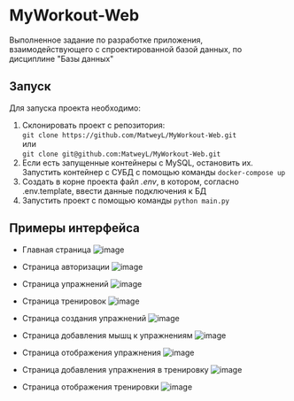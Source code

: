 # MyWorkout-Web
Выполненное задание по разработке приложения, взаимодействующего с спроектированной базой данных, по дисциплине "Базы данных"

## Запуск
Для запуска проекта необходимо:
1. Склонировать проект с репозитория:  
```git clone https://github.com/MatweyL/MyWorkout-Web.git```  
или  
```git clone git@github.com:MatweyL/MyWorkout-Web.git```
2. Если есть запущенные контейнеры с MySQL, остановить их. Запустить контейнер с СУБД с помощью команды ```docker-compose up```
3. Создать в корне проекта файл *.env*, в котором, согласно .env.template, ввести данные подключения к БД
4. Запустить проект с помощью команды ```python main.py```

## Примеры интерфейса

- Главная страница
![image](https://user-images.githubusercontent.com/74009572/196236094-88d21444-617c-4490-a11d-180799e74e1f.png)

- Страница авторизации
![image](https://user-images.githubusercontent.com/74009572/196236272-6aeb4dd7-eaca-44cf-b275-e53d04539b55.png)

- Страница упражнений
![image](https://user-images.githubusercontent.com/74009572/196236470-c392a9fc-56c6-4843-82c4-706d9dcb5706.png)

- Страница тренировок
![image](https://user-images.githubusercontent.com/74009572/196236517-260633e1-7e28-4ef6-9534-9e6af8e81e64.png)

- Страница создания упражнений
![image](https://user-images.githubusercontent.com/74009572/196236549-9f2753e2-8bde-44ac-9fde-d973d642c03d.png)

- Страница добавления мышц к упражнениям
![image](https://user-images.githubusercontent.com/74009572/196236654-bf1b4335-d78d-4048-baa7-b3a86d61e72f.png)

- Страница отображения упражнения
![image](https://user-images.githubusercontent.com/74009572/196236762-59e08491-eaf7-4353-84f2-ef65538c450f.png)

- Страница добавления упражнения в тренировку
![image](https://user-images.githubusercontent.com/74009572/196236827-469f99f1-9ead-4338-83de-212643eea8d6.png)

- Страница отображения тренировки
![image](https://user-images.githubusercontent.com/74009572/196236856-e5d23427-7221-4055-89bf-c936fa31366d.png)
